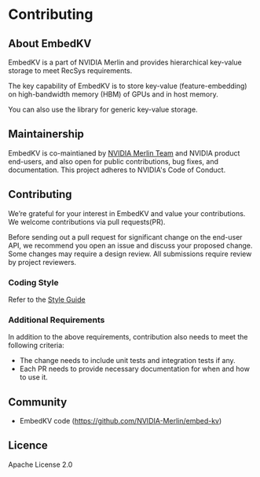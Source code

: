 # Contributing

## About EmbedKV

EmbedKV is a part of NVIDIA Merlin and provides hierarchical key-value storage to meet RecSys requirements.

The key capability of EmbedKV is to store key-value (feature-embedding) on high-bandwidth memory (HBM) of GPUs and in host memory.

You can also use the library for generic key-value storage.

## Maintainership

EmbedKV is co-maintianed by [NVIDIA Merlin Team](https://github.com/NVIDIA-Merlin) and NVIDIA product end-users,
and also open for public contributions, bug fixes, and documentation. This project adheres to NVIDIA's Code of Conduct.

## Contributing

We’re grateful for your interest in EmbedKV and value your contributions. 
We welcome contributions via pull requests(PR). 

Before sending out a pull request for significant change on the end-user API, we recommend you open an issue and
discuss your proposed change. Some changes may require a design review.
All submissions require review by project reviewers.

### Coding Style

Refer to the [Style Guide](http://github.com/NVIDIA-Merlin/embed-kv/STYLE_GUIDE.md)

### Additional Requirements

In addition to the above requirements, contribution also needs to meet the following criteria:
* The change needs to include unit tests and integration tests if any.
* Each PR needs to provide necessary documentation for when and how to use it.

## Community

* EmbedKV code (https://github.com/NVIDIA-Merlin/embed-kv)

## Licence
Apache License 2.0

